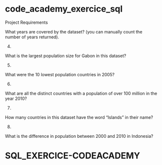 # code_academy_exercice_sql

Project Requirements

What years are covered by the dataset? (you can manually count the number of years returned).

4.
What is the largest population size for Gabon in this dataset?

5.
What were the 10 lowest population countries in 2005?

6.
What are all the distinct countries with a population of over 100 million in the year 2010?

7.
How many countries in this dataset have the word “Islands” in their name?

8.
What is the difference in population between 2000 and 2010 in Indonesia?
# SQL_EXERCICE-CODEACADEMY
